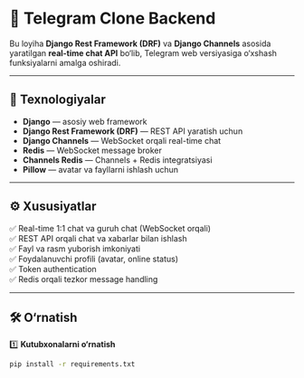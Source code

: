 # 🚀 Telegram Clone Backend

Bu loyiha **Django Rest Framework (DRF)** va **Django Channels** asosida yaratilgan **real-time chat API** bo‘lib, Telegram web versiyasiga o‘xshash funksiyalarni amalga oshiradi.

---

## 📌 Texnologiyalar

- **Django** — asosiy web framework
- **Django Rest Framework (DRF)** — REST API yaratish uchun
- **Django Channels** — WebSocket orqali real-time chat
- **Redis** — WebSocket message broker
- **Channels Redis** — Channels + Redis integratsiyasi
- **Pillow** — avatar va fayllarni ishlash uchun

---

## ⚙️ Xususiyatlar

✅ Real-time 1:1 chat va guruh chat (WebSocket orqali)  
✅ REST API orqali chat va xabarlar bilan ishlash  
✅ Fayl va rasm yuborish imkoniyati  
✅ Foydalanuvchi profili (avatar, online status)  
✅ Token authentication  
✅ Redis orqali tezkor message handling  

---

## 🛠 O‘rnatish

1️⃣ **Kutubxonalarni o‘rnatish**
```bash
pip install -r requirements.txt

